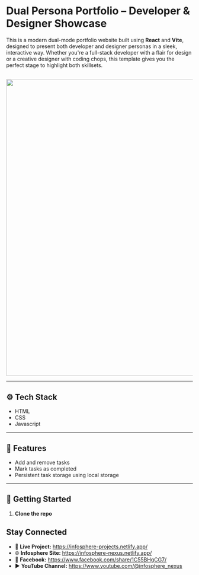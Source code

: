 # Dual Persona Portfolio – Developer & Designer Showcase

This is a modern dual-mode portfolio website built using **React** and **Vite**, designed to present both developer and designer personas in a sleek, interactive way. Whether you're a full-stack developer with a flair for design or a creative designer with coding chops, this template gives you the perfect stage to highlight both skillsets.

## 

  <p align="center">
  <img src="https://i.postimg.cc/65h2CkSQ/image.png" width="800"/>
  </p>

---

## ⚙️ Tech Stack

- HTML
- CSS
- Javascript
  
---

## 🧠 Features

- Add and remove tasks
- Mark tasks as completed
- Persistent task storage using local storage

---

## 🚀 Getting Started

1. **Clone the repo**

## Stay Connected

- 🔗 **Live Project:** https://infosphere-projects.netlify.app/
- 🌐 **Infosphere Site:** https://infosphere-nexus.netlify.app/ 
- 👤 **Facebook:** https://www.facebook.com/share/1C55BHgCG7/
- ▶️ **YouTube Channel:** https://www.youtube.com/@infosphere_nexus

